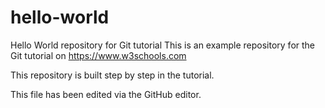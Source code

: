 # hello-world
Hello World repository for Git tutorial
This is an example repository for the Git tutorial on https://www.w3schools.com

This repository is built step by step in the tutorial. 

This file has been edited via the GitHub editor.
